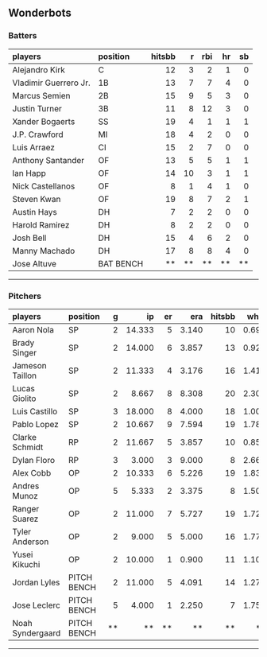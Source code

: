 ## Wonderbots

### Batters

 
|players               |position  | hitsbb|  r| rbi| hr| sb| 
|:---------------------|:---------|------:|--:|---:|--:|--:| 
|Alejandro Kirk        |C         |     12|  3|   2|  1|  0| 
|Vladimir Guerrero Jr. |1B        |     13|  7|   7|  4|  0| 
|Marcus Semien         |2B        |     15|  9|   5|  3|  0| 
|Justin Turner         |3B        |     11|  8|  12|  3|  0| 
|Xander Bogaerts       |SS        |     19|  4|   1|  1|  1| 
|J.P. Crawford         |MI        |     18|  4|   2|  0|  0| 
|Luis Arraez           |CI        |     15|  2|   7|  0|  0| 
|Anthony Santander     |OF        |     13|  5|   5|  1|  1| 
|Ian Happ              |OF        |     14| 10|   3|  1|  1| 
|Nick Castellanos      |OF        |      8|  1|   4|  1|  0| 
|Steven Kwan           |OF        |     19|  8|   7|  2|  1| 
|Austin Hays           |DH        |      7|  2|   2|  0|  0| 
|Harold Ramirez        |DH        |      8|  2|   2|  0|  0| 
|Josh Bell             |DH        |     15|  4|   6|  2|  0| 
|Manny Machado         |DH        |     17|  8|   8|  4|  0| 
|Jose Altuve           |BAT BENCH |     **| **|  **| **| **| 


* * *

### Pitchers

 
|players          |position    |  g|     ip| er|   era| hitsbb|  whip| so|  w| sv| 
|:----------------|:-----------|--:|------:|--:|-----:|------:|-----:|--:|--:|--:| 
|Aaron Nola       |SP          |  2| 14.333|  5| 3.140|     10| 0.698| 13|  1|  0| 
|Brady Singer     |SP          |  2| 14.000|  6| 3.857|     13| 0.929| 13|  1|  0| 
|Jameson Taillon  |SP          |  2| 11.333|  4| 3.176|     16| 1.412| 10|  1|  0| 
|Lucas Giolito    |SP          |  2|  8.667|  8| 8.308|     20| 2.308| 14|  0|  0| 
|Luis Castillo    |SP          |  3| 18.000|  8| 4.000|     18| 1.000| 25|  0|  0| 
|Pablo Lopez      |SP          |  2| 10.667|  9| 7.594|     19| 1.781| 14|  0|  0| 
|Clarke Schmidt   |RP          |  2| 11.667|  5| 3.857|     10| 0.857| 10|  2|  0| 
|Dylan Floro      |RP          |  3|  3.000|  3| 9.000|      8| 2.667|  2|  0|  0| 
|Alex Cobb        |OP          |  2| 10.333|  6| 5.226|     19| 1.839|  5|  0|  0| 
|Andres Munoz     |OP          |  5|  5.333|  2| 3.375|      8| 1.500|  8|  0|  0| 
|Ranger Suarez    |OP          |  2| 11.000|  7| 5.727|     19| 1.727|  8|  0|  0| 
|Tyler Anderson   |OP          |  2|  9.000|  5| 5.000|     16| 1.778| 10|  1|  0| 
|Yusei Kikuchi    |OP          |  2| 10.000|  1| 0.900|     11| 1.100| 12|  0|  0| 
|Jordan Lyles     |PITCH BENCH |  2| 11.000|  5| 4.091|     14| 1.273|  7|  0|  0| 
|Jose Leclerc     |PITCH BENCH |  5|  4.000|  1| 2.250|      7| 1.750|  5|  0|  0| 
|Noah Syndergaard |PITCH BENCH | **|     **| **|    **|     **|    **| **| **| **| 


* * *


